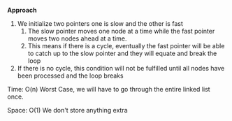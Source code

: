 **Approach**


1. We initialize two pointers one is slow and the other is fast
    1. The slow pointer moves one node at a time while the fast pointer moves two nodes ahead at a time.
    2. This means if there is a cycle, eventually the fast pointer will be able to catch up to the slow pointer and they will equate and break the loop
2. If there is no cycle, this condition will not be fulfilled until all nodes have been processed and the loop breaks



Time: O(n) Worst Case, we will have to go through the entire linked list once.


Space: O(1) We don't store anything extra